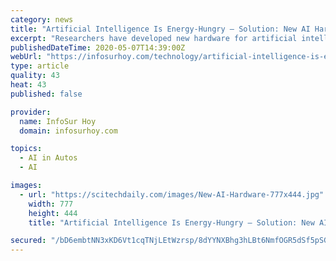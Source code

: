 ```yaml
---
category: news
title: "Artificial Intelligence Is Energy-Hungry – Solution: New AI Hardware Made of Quantum Material"
excerpt: "Researchers have developed new hardware for artificial intelligence. Credit: Purdue University image/Qi Wang Quantum material could offset energy demand of artificial intelligence. To just solve a puzzle or play a game,"
publishedDateTime: 2020-05-07T14:39:00Z
webUrl: "https://infosurhoy.com/technology/artificial-intelligence-is-energy-hungry-solution-new-ai-hardware-made-of-quantum-material/"
type: article
quality: 43
heat: 43
published: false

provider:
  name: InfoSur Hoy
  domain: infosurhoy.com

topics:
  - AI in Autos
  - AI

images:
  - url: "https://scitechdaily.com/images/New-AI-Hardware-777x444.jpg"
    width: 777
    height: 444
    title: "Artificial Intelligence Is Energy-Hungry – Solution: New AI Hardware Made of Quantum Material"

secured: "/bD6embtNN3xKD6Vt1cqTNjLEtWzrsp/8dYYNXBhg3hLBt6NmfOGR5dSf5pSGtCjXCuOMb/DbB0jRDDB6tL/tXP0sjvKQiEQImnUzcneUtH6v+ozqG+Ne2zWPd08JYT77ZQZ3fFhp7rcct9FkbsDBbNO7bZw98SDLDIrUOJ2TeP+liDwcxov0d0gh9fIVzXJ9EoiDL8LiBgWv4vVYaAl7oEmiYwLcSaWpQPA8XjWDriG/FYMcoewKyTZQiE7FbWWqVNvrm61syNunZQHb/mcULK+ARjvBgSmlhzf6Nlcnce+KCX7jPEAp8uAnjB1X08yROw4tn02kfTPQQCqlgqVdVQ6YcC4aAmmQLhgiKDxnnpHRaK6w8PktQkVcGDf1Mp0U0RmA9ql+18HkS9sAJnvWUxynSBknRctSdd9XPth/F0x34W4sVOsPeuO4+LSFtvDW9YYKGercqpjlbLCKLLv2aUefDw8ZzGvvEuWq9J3kR4=;rU2EE+23WWpH9mzbkbNRAw=="
---
```


